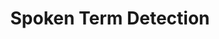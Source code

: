 ---
title: Spoken Term Detection
layout: page
excerpt: Spoken Term Detection
permalink: /learn/audiosearch/spokentermdet/
---